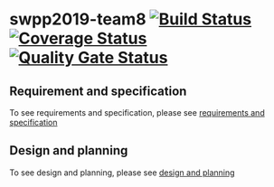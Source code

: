 # swpp2019-team8 [![Build Status](https://travis-ci.org/swsnu/swpp2019-team8.svg?branch=master)](https://travis-ci.org/swsnu/swpp2019-team8) [![Coverage Status](https://coveralls.io/repos/github/swsnu/swpp2019-team8/badge.svg?branch=master&service=github)](https://coveralls.io/github/swsnu/swpp2019-team8?branch=master) [![Quality Gate Status](https://sonarcloud.io/api/project_badges/measure?project=swsnu_swpp2019-team8&metric=alert_status)](https://sonarcloud.io/dashboard?id=swsnu_swpp2019-team8)

## Requirement and specification
To see requirements and specification, please see [requirements and specification](https://github.com/swsnu/swpp2019-team8/wiki/Project-Requirements-and-Specification)

## Design and planning
To see design and planning, please see [design and planning](https://github.com/swsnu/swpp2019-team8/wiki/Design-and-Planning-Document)

